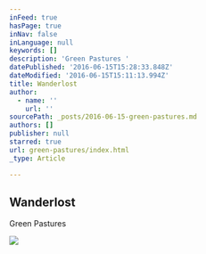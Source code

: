 ```yaml
---
inFeed: true
hasPage: true
inNav: false
inLanguage: null
keywords: []
description: 'Green Pastures '
datePublished: '2016-06-15T15:28:33.848Z'
dateModified: '2016-06-15T15:11:13.994Z'
title: Wanderlost
author:
  - name: ''
    url: ''
sourcePath: _posts/2016-06-15-green-pastures.md
authors: []
publisher: null
starred: true
url: green-pastures/index.html
_type: Article

---
```

<article style=""><h1>Wanderlost</h1><p>Green Pastures </p><img src="https://imgflo.herokuapp.com/graph/vahj1ThiexotieMo/046b507687c00df73b6ce4db1fa7c9a9/noop?input=https%3A%2F%2Fdrscdn.500px.org%2Fphoto%2F154032635%2Fq%253D80_m%253D2000%2Fa45d9b1d0e3d5b057cedc3a66b202ef3" /></article>